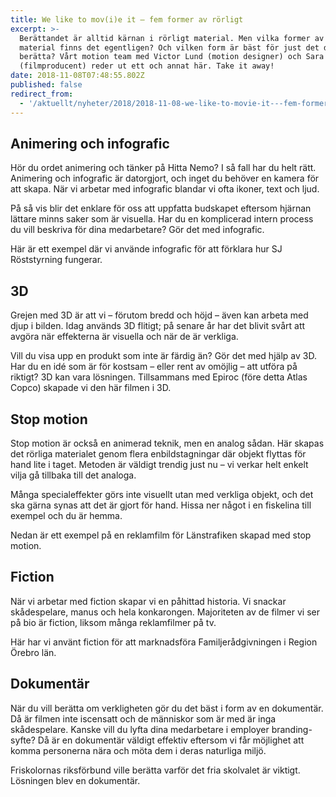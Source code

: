 ```yaml
---
title: We like to mov(i)e it – fem former av rörligt
excerpt: >-
  Berättandet är alltid kärnan i rörligt material. Men vilka former av rörligt
  material finns det egentligen? Och vilken form är bäst för just det du vill
  berätta? Vårt motion team med Victor Lund (motion designer) och Sara Blomqvist
  (filmproducent) reder ut ett och annat här. Take it away!
date: 2018-11-08T07:48:55.802Z
published: false
redirect_from:
  - '/aktuellt/nyheter/2018/2018-11-08-we-like-to-movie-it---fem-former-av-rorligt.html'
---
```


## Animering och infografic

Hör du ordet animering och tänker på Hitta Nemo? I så fall har du helt rätt. Animering och infografic är datorgjort, och inget du behöver en kamera för att skapa. När vi arbetar med infografic blandar vi ofta ikoner, text och ljud.

På så vis blir det enklare för oss att uppfatta budskapet eftersom hjärnan lättare minns saker som är visuella. Har du en komplicerad intern process du vill beskriva för dina medarbetare? Gör det med infografic.

Här är ett exempel där vi använde infografic för att förklara hur SJ Röststyrning fungerar.

<EmbedPlayer src="https://player.vimeo.com/video/298560580" />

## 3D

Grejen med 3D är att vi – förutom bredd och höjd – även kan arbeta med djup i bilden. Idag används 3D flitigt; på senare år har det blivit svårt att avgöra när effekterna är visuella och när de är verkliga.

Vill du visa upp en produkt som inte är färdig än? Gör det med hjälp av 3D. Har du en idé som är för kostsam – eller rent av omöjlig – att utföra på riktigt? 3D kan vara lösningen. Tillsammans med Epiroc (före detta Atlas Copco) skapade vi den här filmen i 3D.

<EmbedPlayer src="https://player.vimeo.com/video/298189446" />

## Stop motion

Stop motion är också en animerad teknik, men en analog sådan. Här skapas det rörliga materialet genom flera enbildstagningar där objekt flyttas för hand lite i taget. Metoden är väldigt trendig just nu – vi verkar helt enkelt vilja gå tillbaka till det analoga.

Många specialeffekter görs inte visuellt utan med verkliga objekt, och det ska gärna synas att det är gjort för hand. Hissa ner något i en fiskelina till exempel och du är hemma.

Nedan är ett exempel på en reklamfilm för Länstrafiken skapad med stop motion.

<EmbedPlayer src="https://player.vimeo.com/video/298185881" />

## Fiction

När vi arbetar med fiction skapar vi en påhittad historia. Vi snackar skådespelare, manus och hela konkarongen. Majoriteten av de filmer vi ser på bio är fiction, liksom många reklamfilmer på tv.

Här har vi använt fiction för att marknadsföra Familjerådgivningen i Region Örebro län.

<EmbedPlayer src="https://player.vimeo.com/video/298426971" />

## Dokumentär

När du vill berätta om verkligheten gör du det bäst i form av en dokumentär. Då är filmen inte iscensatt och de människor som är med är inga skådespelare. Kanske vill du lyfta dina medarbetare i employer branding-syfte? Då är en dokumentär väldigt effektiv eftersom vi får möjlighet att komma personerna nära och möta dem i deras naturliga miljö.

Friskolornas riksförbund ville berätta varför det fria skolvalet är viktigt. Lösningen blev en dokumentär.

<EmbedPlayer src="https://player.vimeo.com/video/298551152" />
